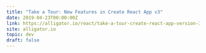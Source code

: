 ```yaml
---
title: "Take a Tour: New Features in Create React App v3"
date: 2019-04-23T00:00:00Z
link: https://alligator.io/react/take-a-tour-create-react-app-version-3/
site: alligator.io
topic: dev
draft: false
---
```

